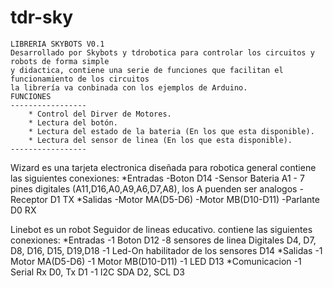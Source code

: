 # tdr-sky

	LIBRERIA SKYBOTS V0.1
	Desarrollado por Skybots y tdrobotica para controlar los circuitos y robots de forma simple
	y didactica, contiene una serie de funciones que facilitan el funcionamiento de los circuitos
	la librería va conbinada con los ejemplos de Arduino.
	FUNCIONES
	-----------------
		* Control del Dirver de Motores.
		* Lectura del botón.
		* Lectura del estado de la bateria (En los que esta disponible).
		* Lectura del sensor de linea (En los que esta disponible).
	-----------------

Wizard es una tarjeta electronica diseñada para robotica general
contiene las siguientes conexiones:
  *Entradas
    -Boton D14
    -Sensor Bateria A1
    - 7 pines digitales (A11,D16,A0,A9,A6,D7,A8), los A puenden ser analogos
    -Receptor D1 TX
  *Salidas
    -Motor MA(D5-D6)
    -Motor MB(D10-D11)
    -Parlante D0 RX

Linebot es un robot Seguidor de lineas educativo.
contiene las siguientes conexiones:
  *Entradas
    -1 Boton D12
    -8 sensores de linea Digitales D4, D7, D8, D16, D15, D19,D18
    -1 Led-On habilitador de los sensores D14
  *Salidas
    -1 Motor MA(D5-D6)
    -1 Motor MB(D10-D11)
    -1 LED D13
  *Comunicacion
    -1 Serial Rx D0, Tx D1
    -1 I2C SDA D2, SCL D3